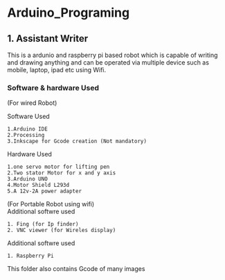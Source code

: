 # Arduino_Programing

## 1. Assistant Writer
This is a ardunio and raspberry pi based robot which is capable of writing and drawing anything and can be operated via multiple device such as mobile, laptop, ipad etc using Wifi.
### Software & hardware Used 
(For wired Robot)  

Software Used
```
1.Arduino IDE
2.Processing
3.Inkscape for Gcode creation (Not mandatory)
```
Hardware Used 
```
1.one servo motor for lifting pen 
2.Two stator Motor for x and y axis 
3.Arduino UNO 
4.Motor Shield L293d
5.A 12v-2A power adapter 
```
(For Portable Robot using wifi)  
Additional softwre used 
```
1. Fing (for Ip finder)
2. VNC viewer (for Wireles display)
```
Additional softwre used 
```
1. Raspberry Pi 
```
This folder also contains Gcode of many images 
